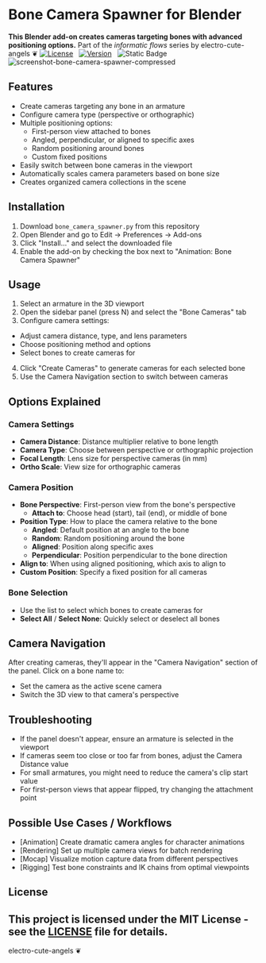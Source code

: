 # Bone Camera Spawner for Blender
**This Blender add-on creates cameras targeting bones with advanced positioning options.**
Part of the *informatic flows* series by electro-cute-angels ❦
[![License](https://img.shields.io/npm/l/mithril.svg)](https://github.com/MithrilJS/mithril.js/blob/main/LICENSE) &nbsp;
[![Version](https://img.shields.io/badge/version-1.0-blue)](https://shields.io/) &nbsp;
![Static Badge](https://img.shields.io/badge/addon-blender-b?logo=addon&logoColor=%23ffff00&label=addon&color=ff00ff)
![screenshot-bone-camera-spawner-compressed](https://github.com/user-attachments/assets/placeholder-image-id)

## Features
- Create cameras targeting any bone in an armature
- Configure camera type (perspective or orthographic)
- Multiple positioning options:
  - First-person view attached to bones
  - Angled, perpendicular, or aligned to specific axes
  - Random positioning around bones
  - Custom fixed positions
- Easily switch between bone cameras in the viewport
- Automatically scales camera parameters based on bone size
- Creates organized camera collections in the scene

## Installation
1. Download `bone_camera_spawner.py` from this repository
2. Open Blender and go to Edit → Preferences → Add-ons
3. Click "Install..." and select the downloaded file
4. Enable the add-on by checking the box next to "Animation: Bone Camera Spawner"

## Usage
01. Select an armature in the 3D viewport
02. Open the sidebar panel (press N) and select the "Bone Cameras" tab
03. Configure camera settings:
   - Adjust camera distance, type, and lens parameters
   - Choose positioning method and options
   - Select bones to create cameras for
04. Click "Create Cameras" to generate cameras for each selected bone
05. Use the Camera Navigation section to switch between cameras

## Options Explained
### Camera Settings
- **Camera Distance**: Distance multiplier relative to bone length
- **Camera Type**: Choose between perspective or orthographic projection
- **Focal Length**: Lens size for perspective cameras (in mm)
- **Ortho Scale**: View size for orthographic cameras

### Camera Position
- **Bone Perspective**: First-person view from the bone's perspective
  - **Attach to**: Choose head (start), tail (end), or middle of bone
- **Position Type**: How to place the camera relative to the bone
  - **Angled**: Default position at an angle to the bone
  - **Random**: Random positioning around the bone
  - **Aligned**: Position along specific axes
  - **Perpendicular**: Position perpendicular to the bone direction
- **Align to**: When using aligned positioning, which axis to align to
- **Custom Position**: Specify a fixed position for all cameras

### Bone Selection
- Use the list to select which bones to create cameras for
- **Select All** / **Select None**: Quickly select or deselect all bones

## Camera Navigation
After creating cameras, they'll appear in the "Camera Navigation" section of the panel. Click on a bone name to:
- Set the camera as the active scene camera
- Switch the 3D view to that camera's perspective

## Troubleshooting
- If the panel doesn't appear, ensure an armature is selected in the viewport
- If cameras seem too close or too far from bones, adjust the Camera Distance value
- For small armatures, you might need to reduce the camera's clip start value
- For first-person views that appear flipped, try changing the attachment point

## Possible Use Cases / Workflows
- [Animation] Create dramatic camera angles for character animations
- [Rendering] Set up multiple camera views for batch rendering
- [Mocap] Visualize motion capture data from different perspectives
- [Rigging] Test bone constraints and IK chains from optimal viewpoints

## License
This project is licensed under the MIT License - see the [LICENSE](../LICENSE) file for details.
---
electro-cute-angels ❦
